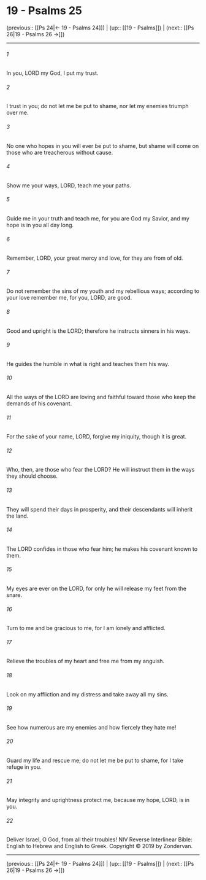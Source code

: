# 19 - Psalms 25

(previous:: [[Ps 24|← 19 - Psalms 24]]) | (up:: [[19 - Psalms]]) | (next:: [[Ps 26|19 - Psalms 26 →]])

***


###### 1 
In you, LORD my God, I put my trust. 

###### 2 
I trust in you; do not let me be put to shame, nor let my enemies triumph over me. 

###### 3 
No one who hopes in you will ever be put to shame, but shame will come on those who are treacherous without cause. 

###### 4 
Show me your ways, LORD, teach me your paths. 

###### 5 
Guide me in your truth and teach me, for you are God my Savior, and my hope is in you all day long. 

###### 6 
Remember, LORD, your great mercy and love, for they are from of old. 

###### 7 
Do not remember the sins of my youth and my rebellious ways; according to your love remember me, for you, LORD, are good. 

###### 8 
Good and upright is the LORD; therefore he instructs sinners in his ways. 

###### 9 
He guides the humble in what is right and teaches them his way. 

###### 10 
All the ways of the LORD are loving and faithful toward those who keep the demands of his covenant. 

###### 11 
For the sake of your name, LORD, forgive my iniquity, though it is great. 

###### 12 
Who, then, are those who fear the LORD? He will instruct them in the ways they should choose. 

###### 13 
They will spend their days in prosperity, and their descendants will inherit the land. 

###### 14 
The LORD confides in those who fear him; he makes his covenant known to them. 

###### 15 
My eyes are ever on the LORD, for only he will release my feet from the snare. 

###### 16 
Turn to me and be gracious to me, for I am lonely and afflicted. 

###### 17 
Relieve the troubles of my heart and free me from my anguish. 

###### 18 
Look on my affliction and my distress and take away all my sins. 

###### 19 
See how numerous are my enemies and how fiercely they hate me! 

###### 20 
Guard my life and rescue me; do not let me be put to shame, for I take refuge in you. 

###### 21 
May integrity and uprightness protect me, because my hope, LORD, is in you. 

###### 22 
Deliver Israel, O God, from all their troubles! NIV Reverse Interlinear Bible: English to Hebrew and English to Greek. Copyright © 2019 by Zondervan.

***

(previous:: [[Ps 24|← 19 - Psalms 24]]) | (up:: [[19 - Psalms]]) | (next:: [[Ps 26|19 - Psalms 26 →]])
